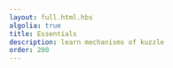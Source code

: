 ```yaml
---
layout: full.html.hbs
algolia: true
title: Essentials
description: learn mechanisms of kuzzle
order: 200
---
```


